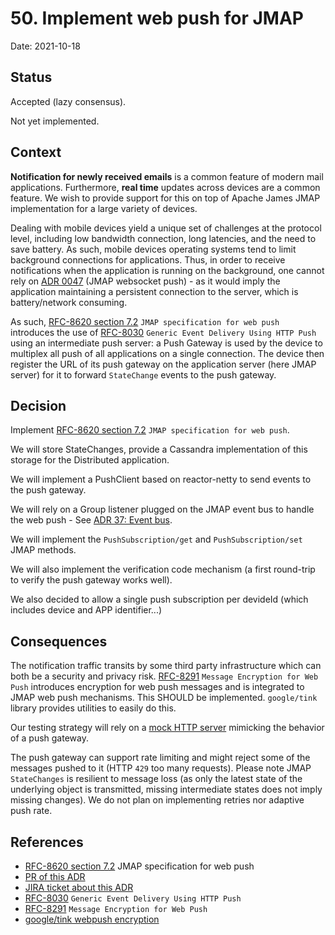 # 50. Implement web push for JMAP

Date: 2021-10-18

## Status

Accepted (lazy consensus).

Not yet implemented.

## Context

**Notification for newly received emails** is a common feature of modern mail applications. Furthermore,
**real time** updates across devices are a common feature. We wish to provide support for this on top
of Apache James JMAP implementation for a large variety of devices.

Dealing with mobile devices yield a unique set of challenges at the protocol level, including 
low bandwidth connection, long latencies, and the need to save battery. As such, mobile devices 
operating systems tend to limit background connections for applications. Thus, in order to receive
notifications when the application is running on the background, one cannot rely on 
[ADR 0047](0047-jmap-push-over-websockets.md) (JMAP websocket push) - as it would imply 
the application maintaining a persistent connection to the server, which is battery/network
consuming.

As such, [RFC-8620 section 7.2](https://jmap.io/spec-core.html#pushsubscription) `JMAP specification for web push`
introduces the use of [RFC-8030](https://datatracker.ietf.org/doc/html/rfc8030) `Generic Event Delivery Using HTTP Push`
using an intermediate push server: a Push Gateway is used by the device to multiplex all push of all applications on a 
single connection. The device then register the URL of its push gateway on the application server (here JMAP server) for
it to forward `StateChange` events to the push gateway.

## Decision

Implement [RFC-8620 section 7.2](https://jmap.io/spec-core.html#pushsubscription) `JMAP specification for web push`.

We will store StateChanges, provide a Cassandra implementation of this storage for the Distributed application.

We will implement a PushClient based on reactor-netty to send events to the push gateway.

We will rely on a Group listener plugged on the JMAP event bus to handle the web push - See 
[ADR 37: Event bus](0037-eventbus.md).

We will implement the `PushSubscription/get` and `PushSubscription/set` JMAP methods.

We will also implement the verification code mechanism (a first round-trip to verify the push gateway works well).

We also decided to allow a single push subscription per devideId (which includes device and APP identifier...)

## Consequences

The notification traffic transits by some third party infrastructure which can both be a security and privacy risk. 
[RFC-8291](https://datatracker.ietf.org/doc/html/rfc8291) `Message Encryption for Web Push` introduces encryption 
for web push messages and is integrated to JMAP web push mechanisms. This SHOULD be implemented. `google/tink` library
provides utilities to easily do this.

Our testing strategy will rely on a [mock HTTP server](https://www.mock-server.com/) mimicking the behavior of a push 
gateway.

The push gateway can support rate limiting and might reject some of the messages pushed to it (HTTP `429` too many
requests). Please note JMAP `StateChanges` is resilient to message loss (as only the latest state of
the underlying object is transmitted, missing intermediate states does not imply missing changes). We do not plan on 
implementing retries nor adaptive push rate. 

## References

 - [RFC-8620 section 7.2](https://jmap.io/spec-core.html#pushsubscription) JMAP specification for web push
 - [PR of this ADR](https://github.com/apache/james-project/pull/xxx)
 - [JIRA ticket about this ADR](https://issues.apache.org/jira/browse/JAMES-3539)
 - [RFC-8030](https://datatracker.ietf.org/doc/html/rfc8030) `Generic Event Delivery Using HTTP Push`
 - [RFC-8291](https://datatracker.ietf.org/doc/html/rfc8291) `Message Encryption for Web Push`
 - [google/tink webpush encryption](https://github.com/google/tink/blob/master/apps/webpush/src/main/java/com/google/crypto/tink/apps/webpush/WebPushHybridDecrypt.java)